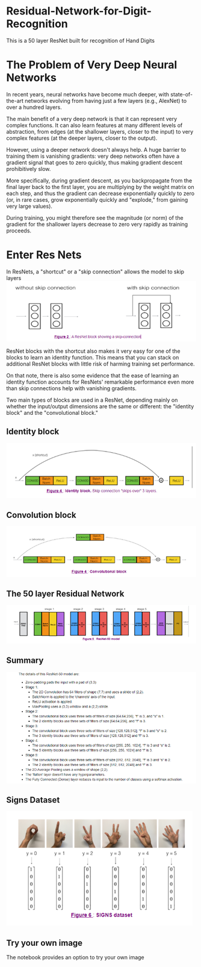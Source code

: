 # Residual-Network-for-Digit-Recognition
This is a 50 layer ResNet built for recognition of Hand Digits


# The Problem of Very Deep Neural Networks

In recent years, neural networks have become much deeper, with state-of-the-art networks evolving from having just a few layers (e.g., AlexNet) to over a hundred layers.

The main benefit of a very deep network is that it can represent very complex functions. It can also learn features at many different levels of abstraction, from edges (at the shallower layers, closer to the input) to very complex features (at the deeper layers, closer to the output).

However, using a deeper network doesn't always help. A huge barrier to training them is vanishing gradients: very deep networks often have a gradient signal that goes to zero quickly, thus making gradient descent prohibitively slow.

More specifically, during gradient descent, as you backpropagate from the final layer back to the first layer, you are multiplying by the weight matrix on each step, and thus the gradient can decrease exponentially quickly to zero (or, in rare cases, grow exponentially quickly and "explode," from gaining very large values).

During training, you might therefore see the magnitude (or norm) of the gradient for the shallower layers decrease to zero very rapidly as training proceeds.

# Enter Res Nets
In ResNets, a "shortcut" or a "skip connection" allows the model to skip layers
</br>
![resnet](resnet.PNG)
</br>

ResNet blocks with the shortcut also makes it very easy for one of the blocks to learn an identity function. This means that you can stack on additional ResNet blocks with little risk of harming training set performance.

On that note, there is also some evidence that the ease of learning an identity function accounts for ResNets' remarkable performance even more than skip connections help with vanishing gradients.

Two main types of blocks are used in a ResNet, depending mainly on whether the input/output dimensions are the same or different:  the "identity block" and the "convolutional block."

##  Identity block


![Identity block](Identity_block.PNG)

## Convolution block


![Convolution block](Convolution_block.PNG)

## The 50 layer Residual Network


![Res Net 50](resnet50.PNG)

## Summary


![summary](summary.PNG)
</br>

## Signs Dataset
![signs](signs.PNG)


## Try your own image
The notebook provides an option to try your own image



